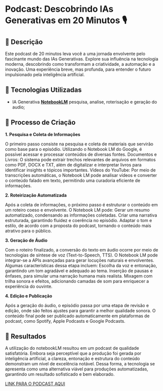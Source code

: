 # Podcast: Descobrindo IAs Generativas em 20 Minutos 🎙️

## 📒 Descrição
Este podcast de 20 minutos leva você a uma jornada envolvente pelo fascinante mundo das IAs Generativas. Explore sua influência na tecnologia moderna, descobrindo como transformam a criatividade, a automação e a inovação. Uma experiência breve, mas profunda, para entender o futuro impulsionado pela inteligência artificial.

## 🤖 Tecnologias Utilizadas
- IA Generativa **[NotebookLM](https://notebooklm.google.com)** pesquisa, analise, roterisação e geração do audio;

## 🧐 Processo de Criação

**1. Pesquisa e Coleta de Informações**

O primeiro passo consiste na pesquisa e coleta de materiais que servirão como base para o episódio. Utilizando o Notebook LM do Google, é possível acessar e processar conteúdos de diversas fontes.
Documentos e Livros: O sistema pode extrair trechos relevantes de arquivos em formatos como PDF, DOCX e TXT, além de digitalizar e interpretar livros para identificar insights e tópicos importantes.
Vídeos do YouTube: Por meio de transcrições automáticas, o Notebook LM pode analisar vídeos e converter o conteúdo falado em texto, permitindo uma curadoria eficiente de informações.

**2. Roteirização Automatizada**

Após a coleta de informações, o próximo passo é estruturar o conteúdo em um roteiro coeso e envolvente. O Notebook LM pode:
Gerar um resumo automatizado, condensando as informações coletadas.
Criar uma narrativa estruturada, garantindo fluidez e coerência no episódio.
Adaptar o tom e estilo, de acordo com a proposta do podcast, tornando o conteúdo mais atrativo para o público.

**3. Geração de Áudio**

Com o roteiro finalizado, a conversão do texto em áudio ocorre por meio de tecnologias de síntese de voz (Text-to-Speech, TTS). O Notebook LM pode integrar-se a APIs avançadas para gerar locuções naturais e envolventes. Algumas características dessa etapa incluem:
Escolha da voz e entonação, garantindo um tom agradável e adequado ao tema.
Inserção de pausas e ênfases, para simular uma narração humana mais realista.
Mixagem com trilha sonora e efeitos, adicionando camadas de som para enriquecer a experiência do ouvinte.

**4. Edição e Publicação**

Após a geração do áudio, o episódio passa por uma etapa de revisão e edição, onde são feitos ajustes para garantir a melhor qualidade sonora. O conteúdo final pode ser publicado automaticamente em plataformas de podcast, como Spotify, Apple Podcasts e Google Podcasts.

## 🚀 Resultados
A utilização do notebookLM resultou em um podcast de qualidade satisfatória. Embora seja perceptível que a produção foi gerada por inteligência artificial, a clareza, entonação e estrutura do conteúdo demonstram um nível de excelência notável. Dessa forma, a tecnologia se apresenta como uma alternativa viável para produções automatizadas, garantindo um resultado sofisticado e bem elaborado.

[LINK PARA O PODCAST AQUI]()


